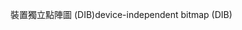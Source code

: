 <span data-ttu-id="193a1-101">裝置獨立點陣圖 (DIB)</span><span class="sxs-lookup"><span data-stu-id="193a1-101">device-independent bitmap (DIB)</span></span>
